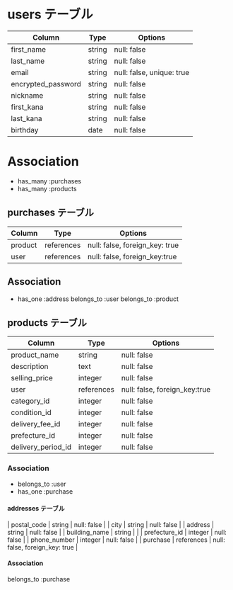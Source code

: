 # users テーブル

| Column    | Type   | Options     |
| --------  | ------ | ----------- |
| first_name| string | null: false |
| last_name | string | null: false |
| email     | string | null: false, unique: true |
| encrypted_password  | string | null: false |
| nickname  | string | null: false |
| first_kana | string | null: false |
| last_kana | string | null: false |
| birthday  | date   | null: false |

# Association

- has_many :purchases
- has_many :products


## purchases テーブル

| Column        | Type          | Options     |
| ------        | ------        | ----------- |
| product       | references    | null: false, foreign_key: true |
| user          | references    | null: false, foreign_key:true |

## Association

- has_one :address
  belongs_to :user
  belongs_to :product



## products テーブル

| Column        | Type       | Options                        |
| ------        | ---------- | ------------------------------ |
| product_name  | string     | null: false                    |
| description   | text       | null: false                    |
| selling_price | integer     | null: false                    |
| user          | references | null: false, foreign_key:true  |
| category_id      | integer    | null: false                    |
| condition_id     | integer    | null: false                    |
| delivery_fee_id  | integer    | null: false                    |
| prefecture_id | integer    | null: false                    |
| delivery_period_id| integer   | null: false                    |

### Association

- belongs_to :user
- has_one :purchase


#### addresses テーブル

| postal_code   | string        | null: false |
| city          | string        | null: false |
| address       | string        | null: false |
| building_name | string        |             |
| prefecture_id | integer       | null: false |
| phone_number  | integer       | null: false |
| purchase      | references    | null: false, foreign_key: true |

#### Association

belongs_to :purchase